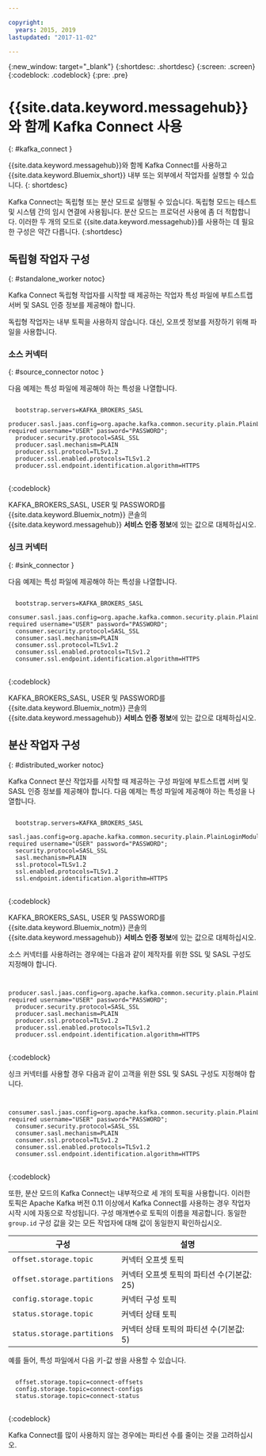```yaml
---

copyright:
  years: 2015, 2019
lastupdated: "2017-11-02"

---
```


{:new_window: target="_blank"}
{:shortdesc: .shortdesc}
{:screen: .screen}
{:codeblock: .codeblock}
{:pre: .pre}

# {{site.data.keyword.messagehub}}와 함께 Kafka Connect 사용
{: #kafka_connect }

{{site.data.keyword.messagehub}}와 함께 Kafka Connect를 사용하고 {{site.data.keyword.Bluemix_short}} 내부 또는 외부에서 작업자를 실행할 수 있습니다.
{: shortdesc}

Kafka Connect는 독립형 또는 분산 모드로 실행될 수 있습니다. 독립형 모드는 테스트 및 시스템 간의 임시 연결에 사용됩니다. 분산 모드는
프로덕션 사용에 좀 더 적합합니다. 이러한 두 개의 모드로 {{site.data.keyword.messagehub}}를 사용하는 데 필요한 구성은 약간 다릅니다.
{:shortdesc}

## 독립형 작업자 구성
{: #standalone_worker notoc}

Kafka Connect 독립형 작업자를 시작할 때 제공하는 작업자 특성 파일에 부트스트랩 서버 및 SASL 인증 정보를 제공해야 합니다.

독립형 작업자는 내부 토픽을 사용하지 않습니다. 대신, 오프셋 정보를 저장하기 위해 파일을 사용합니다.

### 소스 커넥터
{: #source_connector notoc }

다음 예제는 특성 파일에 제공해야 하는 특성을 나열합니다.

<pre>
<code>
  bootstrap.servers=KAFKA_BROKERS_SASL
  producer.sasl.jaas.config=org.apache.kafka.common.security.plain.PlainLoginModule required username="USER" password="PASSWORD";
  producer.security.protocol=SASL_SSL
  producer.sasl.mechanism=PLAIN
  producer.ssl.protocol=TLSv1.2
  producer.ssl.enabled.protocols=TLSv1.2
  producer.ssl.endpoint.identification.algorithm=HTTPS
</code>
</pre>
{:codeblock}

KAFKA_BROKERS_SASL, USER 및 PASSWORD를 {{site.data.keyword.Bluemix_notm}} 콘솔의
{{site.data.keyword.messagehub}} **서비스 인증 정보**에 있는 값으로 대체하십시오.

### 싱크 커넥터
{: #sink_connector }

다음 예제는 특성 파일에 제공해야 하는 특성을 나열합니다.

<pre>
<code>
  bootstrap.servers=KAFKA_BROKERS_SASL
  consumer.sasl.jaas.config=org.apache.kafka.common.security.plain.PlainLoginModule required username="USER" password="PASSWORD";
  consumer.security.protocol=SASL_SSL
  consumer.sasl.mechanism=PLAIN
  consumer.ssl.protocol=TLSv1.2
  consumer.ssl.enabled.protocols=TLSv1.2
  consumer.ssl.endpoint.identification.algorithm=HTTPS
</code>
</pre>
{:codeblock}

KAFKA_BROKERS_SASL, USER 및 PASSWORD를 {{site.data.keyword.Bluemix_notm}} 콘솔의
{{site.data.keyword.messagehub}} **서비스 인증 정보**에 있는 값으로 대체하십시오.

## 분산 작업자 구성
{: #distributed_worker notoc}

Kafka Connect 분산 작업자를 시작할 때 제공하는 구성 파일에 부트스트랩 서버 및 SASL 인증 정보를 제공해야 합니다. 다음 예제는 특성 파일에 제공해야 하는 특성을 나열합니다.

<pre>
<code>
  bootstrap.servers=KAFKA_BROKERS_SASL
  sasl.jaas.config=org.apache.kafka.common.security.plain.PlainLoginModule required username="USER" password="PASSWORD";
  security.protocol=SASL_SSL
  sasl.mechanism=PLAIN
  ssl.protocol=TLSv1.2
  ssl.enabled.protocols=TLSv1.2
  ssl.endpoint.identification.algorithm=HTTPS
</code>
</pre>
{:codeblock}

KAFKA_BROKERS_SASL, USER 및 PASSWORD를 {{site.data.keyword.Bluemix_notm}} 콘솔의
{{site.data.keyword.messagehub}} **서비스 인증 정보**에 있는 값으로 대체하십시오.

소스 커넥터를 사용하려는 경우에는 다음과 같이 제작자를 위한 SSL 및 SASL 구성도 지정해야 합니다.

<pre>
<code>
  producer.sasl.jaas.config=org.apache.kafka.common.security.plain.PlainLoginModule required username="USER" password="PASSWORD";
  producer.security.protocol=SASL_SSL
  producer.sasl.mechanism=PLAIN
  producer.ssl.protocol=TLSv1.2
  producer.ssl.enabled.protocols=TLSv1.2
  producer.ssl.endpoint.identification.algorithm=HTTPS
</code>
</pre>
{:codeblock}

싱크 커넥터를 사용할 경우 다음과 같이 고객을 위한 SSL 및 SASL 구성도 지정해야 합니다.

<pre>
<code>
  consumer.sasl.jaas.config=org.apache.kafka.common.security.plain.PlainLoginModule required username="USER" password="PASSWORD";
  consumer.security.protocol=SASL_SSL
  consumer.sasl.mechanism=PLAIN
  consumer.ssl.protocol=TLSv1.2
  consumer.ssl.enabled.protocols=TLSv1.2
  consumer.ssl.endpoint.identification.algorithm=HTTPS
</code>
</pre>
{:codeblock}

또한, 분산 모드의 Kafka Connect는 내부적으로 세 개의 토픽을 사용합니다. 이러한 토픽은 Apache Kafka 버전 0.11 이상에서 Kafka Connect를 사용하는 경우 작업자 시작 시에 자동으로 작성됩니다. 구성 매개변수로 토픽의 이름을 제공합니다. 동일한 `group.id` 구성 값을 갖는 모든 작업자에 대해 값이 동일한지 확인하십시오.

|구성               |설명                                                         |
| --------------------------- | ------------------------------------------------------------------- |
|`offset.storage.topic`      |커넥터 오프셋 토픽                                             |
|`offset.storage.partitions` |커넥터 오프셋 토픽의 파티션 수(기본값: 25) |
|`config.storage.topic`      |커넥터 구성 토픽                                       |
|`status.storage.topic`      |커넥터 상태 토픽                                              |
|`status.storage.partitions` |커넥터 상태 토픽의 파티션 수(기본값: 5)          |

예를 들어, 특성 파일에서 다음 키-값 쌍을 사용할 수 있습니다.

<pre>
<code>
  offset.storage.topic=connect-offsets
  config.storage.topic=connect-configs
  status.storage.topic=connect-status
</code>
</pre>
{:codeblock}

Kafka Connect를 많이 사용하지 않는 경우에는 파티션 수를 줄이는 것을 고려하십시오.




